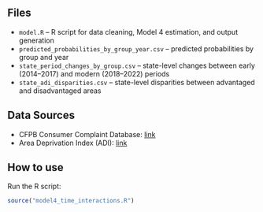 ## Files

- `model.R` – R script for data cleaning, Model 4 estimation, and output generation  
- `predicted_probabilities_by_group_year.csv` – predicted probabilities by group and year  
- `state_period_changes_by_group.csv` – state-level changes between early (2014–2017) and modern (2018–2022) periods  
- `state_adi_disparities.csv` – state-level disparities between advantaged and disadvantaged areas  

## Data Sources

- CFPB Consumer Complaint Database: [link](https://www.consumerfinance.gov/data-research/consumer-complaints/)  
- Area Deprivation Index (ADI): [link](https://www.neighborhoodatlas.medicine.wisc.edu/)

## How to use

Run the R script:

```r
source("model4_time_interactions.R")
